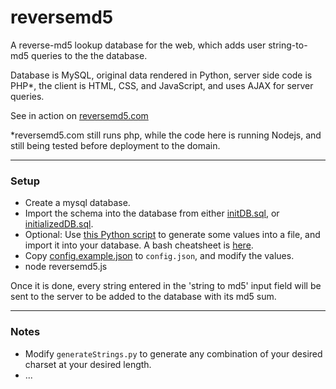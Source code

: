 # reversemd5
A reverse-md5 lookup database for the web, which adds user string-to-md5 queries to the the database.

Database is MySQL, original data rendered in Python, server side code is PHP*, the client is HTML, CSS, and JavaScript, and uses AJAX for server queries.

See in action on [reversemd5.com](http://reversemd5.com)

*reversemd5.com still runs php, while the code here is running Nodejs,
and still being tested before deployment to the domain.

* * *
### Setup
* Create a mysql database.
* Import the schema into the database from either [initDB.sql](https://github.com/danyshaanan/reversemd5/blob/master/mysql/initDB.sql), or [initializedDB.sql](https://github.com/danyshaanan/reversemd5/blob/master/mysql/initializedDB.sql).
* Optional: Use [this Python script](https://github.com/danyshaanan/reversemd5/blob/master/mysql/generateStrings.py) to generate some values into a file, and import it into your database. A bash cheatsheet is [here](https://github.com/danyshaanan/reversemd5/blob/master/mysql/generateInitDBAndImportToMysql.sh).
* Copy [config.example.json](https://github.com/danyshaanan/reversemd5/blob/master/config.example.json) to `config.json`, and modify the values.
* node reversemd5.js

Once it is done, every string entered in the 'string to md5' input field will be sent to the server to be added to the database with its md5 sum.

* * *
### Notes
* Modify `generateStrings.py` to generate any combination of your desired charset at your desired length.
* ...
